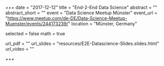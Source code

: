 +++
date = "2017-12-12"
title = "End-2-End Data Science"
abstract = ""
abstract_short = ""
event = "Data Science Meetup Münster"
event_url = "https://www.meetup.com/de-DE/Data-Science-Meetup-Muenster/events/244173239/"
location = "Münster, Germany"

selected = false
math = true

url_pdf = ""
url_slides = "resources/E2E-Datascience-Slides.slides.html"
url_video = ""

+++
